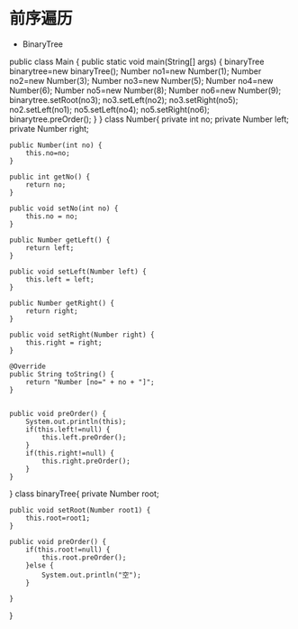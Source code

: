 # 前序遍历
* BinaryTree

public class Main {
	public static void main(String[] args) {
		binaryTree binarytree=new binaryTree();
		Number no1=new Number(1);
		Number no2=new Number(3);
		Number no3=new Number(5);
		Number no4=new Number(6);
		Number no5=new Number(8);
		Number no6=new Number(9);
		binarytree.setRoot(no3);
		no3.setLeft(no2);
		no3.setRight(no5);
		no2.setLeft(no1);
		no5.setLeft(no4);
		no5.setRight(no6);
		binarytree.preOrder();
	}
}
class Number{
	private int no;
	private Number left;
	private Number right;
	
	public Number(int no) {
		this.no=no;
	}
	
	public int getNo() {
		return no;
	}

	public void setNo(int no) {
		this.no = no;
	}
	
	public Number getLeft() {
		return left;
	}

	public void setLeft(Number left) {
		this.left = left;
	}

	public Number getRight() {
		return right;
	}

	public void setRight(Number right) {
		this.right = right;
	}

	@Override
	public String toString() {
		return "Number [no=" + no + "]";
	}
	
	
	public void preOrder() {
		System.out.println(this);
		if(this.left!=null) {
			this.left.preOrder();
		}
		if(this.right!=null) {
			this.right.preOrder();
		}
	}	
}
class  binaryTree{
	private Number root;
	
	public void setRoot(Number root1) {
		this.root=root1;
	}

	public void preOrder() {
		if(this.root!=null) {
			this.root.preOrder();
		}else {
			System.out.println("空");
		}
		
	}
}
